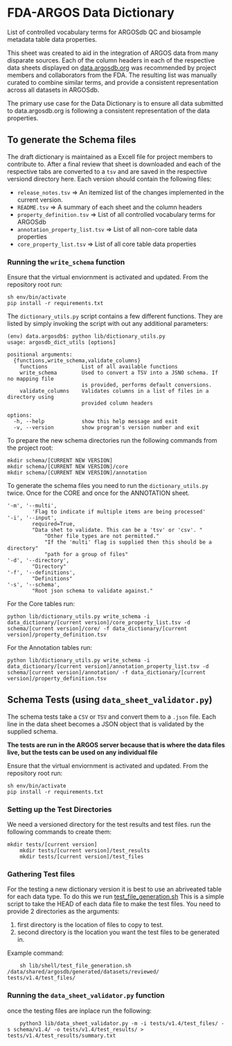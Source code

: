 # FDA-ARGOS Data Dictionary

List of controlled vocabulary terms for ARGOSdb QC and biosample metadata table data properties.

This sheet was created to aid in the integration of ARGOS data from many disparate sources. Each of the column headers in each of the respective data sheets displayed on [data.argosdb.org](https://data.argosdb.org) was recommended by project members and collaborators from the FDA. The resulting list was manually curated to combine similar terms, and provide a consistent representation across all datasets in ARGOSdb.

The primary use case for the Data Dictionary is to ensure all data submitted to data.argosdb.org is following a consistent representation of the data properties.

## To generate the Schema files

The draft dictionary is maintained as a Excell file for project members to contribute to. After a final review that sheet is downloaded and each of the respective tabs are converted to a `tsv` and are saved in the respective versiond directory here. Each version should contain the following files:

- `release_notes.tsv` => An itemized list of the changes implemented in the current version.
- `README.tsv` => A summary of each sheet and the column headers
- `property_definition.tsv` => List of all controlled vocabulary terms for ARGOSdb
- `annotation_property_list.tsv` => List of all non-core table data properties
- `core_property_list.tsv` => List of all core table data properties

### Running the `write_schema` function

Ensure that the virtual enviornment is activated and updated. From the repository root run:
```shell
sh env/bin/activate
pip install -r requirements.txt
```

The `dictionary_utils.py` script contains a few different functions. They are listed by simply invoking the script with out any additional parameters:
```shell
(env) data.argosdb$: python lib/dictionary_utils.py 
usage: argosdb_dict_utils [options]

positional arguments:
  {functions,write_schema,validate_columns}
    functions           List of all available functions
    write_schema        Used to convert a TSV into a JSNO schema. If no mapping file
                        is provided, performs default conversions.
    validate_columns    Validates columns in a list of files in a directory using
                        provided column headers

options:
  -h, --help            show this help message and exit
  -v, --version         show program's version number and exit
```

To prepare the new schema directories run the following commands from the project root:

```shell
mkdir schema/[CURRENT NEW VERSION]
mkdir schema/[CURRENT NEW VERSION]/core
mkdir schema/[CURRENT NEW VERSION]/annotation
```

To generate the schema files you need to run the `dictionary_utils.py` twice. Once for the CORE and once for the ANNOTATION sheet. 
```shell
'-m', '--multi',
        'Flag to indicate if multiple items are being processed'
'-i', '--input',
        required=True,
        "Data shet to validate. This can be a 'tsv' or 'csv'. "
            "Other file types are not permitted."
            "If the 'multi' flag is supplied then this should be a directory"
            "path for a group of files"
'-d', '--directory',
        "Directory"
'-f', '--definitions',
        "Definitions"
'-s', '--schema',
        "Root json schema to validate against."
```

For the Core tables run: 

`python lib/dictionary_utils.py write_schema -i data_dictionary/[current version]/core_property_list.tsv -d schema/[current version]/core/ -f data_dictionary/[current version]/property_definition.tsv`

For the Annotation tables run: 

`python lib/dictionary_utils.py write_schema -i data_dictionary/[current version]/annotation_property_list.tsv -d schema/[current version]/annotation/ -f data_dictionary/[current version]/property_definition.tsv`

## Schema Tests (using `data_sheet_validator.py`)

The schema tests take a `CSV` or `TSV` and convert them to a `.json` file. Each line in the data sheet becomes a JSON object that is validated by the supplied schema. 

**The tests are run in the ARGOS server because that is where the data files live, but the tests can be used on any individual file**

Ensure that the virtual enviornment is activated and updated. From the repository root run:
```shell
sh env/bin/activate
pip install -r requirements.txt
```

### Setting up the Test Directories

We need a versioned directory for the test results and test files. run the following commands to create them:

	mkdir tests/[current version]
        mkdir tests/[current version]/test_results
        mkdir tests/[current version]/test_files

### Gathering Test files

For the testing a new dictionary version it is best to use an abriveated table for each data type. To do this we run [test_file_generation.sh](/lib/shell/test_file_generation.sh) This is a simple script to take the HEAD of each data file to make the test files. You need to provide 2 directories as the arguments: 
1. first directory is the location of files to copy to test.
2. second directory is the location you want the test files to be generated in.

Example command:

        sh lib/shell/test_file_generation.sh /data/shared/argosdb/generated/datasets/reviewed/ tests/v1.4/test_files/

### Running the `data_sheet_validator.py` function

once the testing files are inplace run the following: 

        python3 lib/data_sheet_validator.py -m -i tests/v1.4/test_files/ -s schema/v1.4/ -o tests/v1.4/test_results/ > tests/v1.4/test_results/summary.txt
